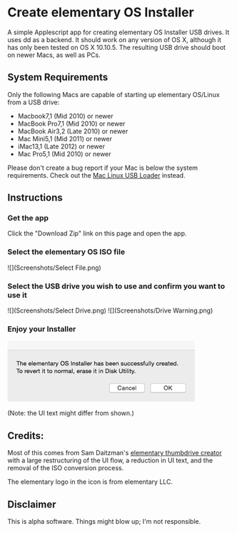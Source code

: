 # Create elementary OS Installer

A simple Applescript app for creating elementary OS Installer USB drives. It uses dd as a backend. It should work on any version of OS X, although it has only been tested on OS X 10.10.5. The resulting USB drive should boot on newer Macs, as well as PCs.

## System Requirements

Only the following Macs are capable of starting up elementary OS/Linux from a USB drive:

- Macbook7,1 (Mid 2010) or newer
- MacBook Pro7,1 (Mid 2010) or newer
- MacBook Air3,2 (Late 2010) or newer
- Mac Mini5,1 (Mid 2011) or newer
- iMac13,1 (Late 2012) or newer
- Mac Pro5,1 (Mid 2010) or newer

Please don't create a bug report if your Mac is below the system requirements. Check out the [Mac Linux USB Loader](https://github.com/SevenBits/Mac-Linux-USB-Loader) instead.

## Instructions

### Get the app

Click the "Download Zip" link on this page and open the app.

### Select the elementary OS ISO file

![](Screenshots/Select File.png)

### Select the USB drive you wish to use and confirm you want to use it

![](Screenshots/Select Drive.png)
![](Screenshots/Drive Warning.png)

### Enjoy your Installer

![](Screenshots/Success.png)

(Note: the UI text might differ from shown.)

## Credits:

Most of this comes from Sam Daitzman's [elementary thumbdrive creator](https://github.com/sdaitzman/elementary-thumbdrive-creator) with a large restructuring of the UI flow, a reduction in UI text, and the removal of the ISO conversion process.

The elementary logo in the icon is from elementary LLC.

## Disclaimer

This is alpha software. Things might blow up; I'm not responsible.
